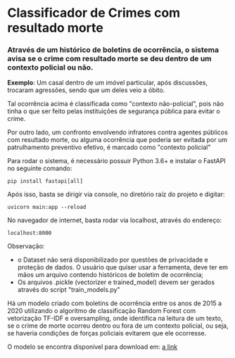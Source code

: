 # Classificador de Crimes com resultado morte
### Através de um histórico de boletins de ocorrência, o sistema avisa se o crime com resultado morte se deu dentro de um contexto policial ou não.

**Exemplo**: Um casal dentro de um imóvel particular, após discussões, trocaram agressões, sendo que um deles veio a óbito. 

Tal ocorrência acima é classificada como "contexto não-policial", pois não tinha o que ser feito pelas instituições de segurança pública para evitar o crime. 

Por outro lado, um confronto envolvendo infratores contra agentes públicos com resultado morte, ou alguma ocorrência que poderia ser evitada por um patrulhamento preventivo efetivo, é marcado como "contexto policial"

Para rodar o sistema, é necessário possuir Python 3.6+ e instalar o FastAPI no seguinte comando:
```
pip install fastapi[all]
```

Após isso, basta se dirigir via console, no diretório raíz do projeto e digitar:

```
uvicorn main:app --reload
```

No navegador de internet, basta rodar via localhost, através do endereço:

```
localhost:8000
```

Observação: 
- o Dataset não será disponibilizado por questões de privacidade e proteção de dados. O usuário que quiser usar a ferramenta, deve ter em mãos um arquivo contendo históricos de boletim de ocorrência; 
- Os arquivos .pickle (vectorizer e trained_model) devem ser gerados através do script "train_models.py"

Há um modelo criado com boletins de ocorrência entre os anos de 2015 a 2020 utilizando o algoritmo de classificação Random Forest com vetorização TF-IDF e oversampling, onde identifica na leitura de um texto, se o crime de morte ocorreu dentro ou fora de um contexto policial, ou seja, se haveria condições de forças policiais evitarem que ele ocorresse.

O modelo se encontra disponível para download em: [a link](https://drive.google.com/file/d/1nb7p-oWIZ8YlcxBcxyCKrgvwLqx-b1X8/view?usp=share_link) 
